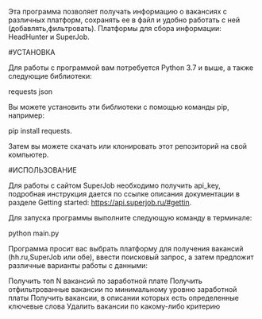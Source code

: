 Эта программа позволяет получать информацию о вакансиях с различных платформ, сохранять ее в файл и удобно работать с ней (добавлять,фильтровать). Платформы для сбора информации: HeadHunter и SuperJob.

#УСТАНОВКА

Для работы с программой вам потребуется Python 3.7 и выше, а также следующие библиотеки:

requests
json
 
Вы можете установить эти библиотеки с помощью команды pip, например:

pip install
requests.

Затем вы можете скачать или клонировать этот репозиторий на свой компьютер.

#ИСПОЛЬЗОВАНИЕ

Для работы с сайтом SuperJob необходимо получить api_key, подробная инструкция дается по ссылке описания документации в разделе Getting started: https://api.superjob.ru/#gettin.

Для запуска программы выполните следующую команду в терминале:

python main.py

Программа просит вас выбрать платформу для получения вакансий (hh.ru,SuperJob или обе), ввести поисковый запрос, а затем предложит различные варианты работы с данными:

Получить топ N вакансий по заработной плате
Получить отфильтрованные вакансии по минимальному уровню заработной платы
Получить вакансии, в описании которых есть определенные ключевые слова
Удалить вакансии по какому-либо критерию